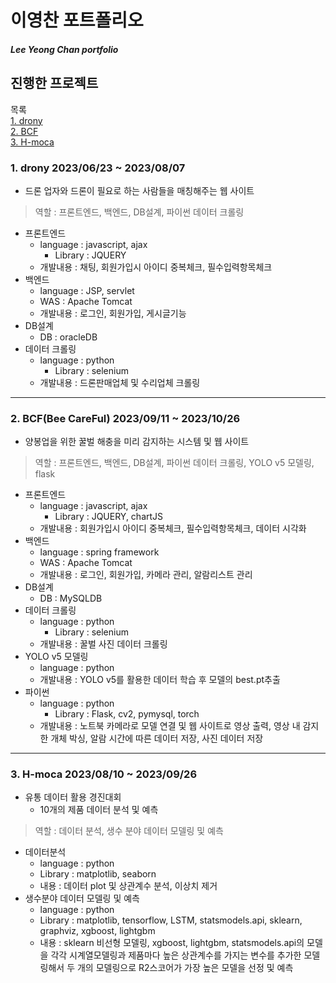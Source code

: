 # 이영찬 포트폴리오
##### Lee Yeong Chan portfolio

## 진행한 프로젝트
목록<br>
[1. drony](#1.-drony-2023/06/23-~-2023/08/07)<br>
[2. BCF](#2.-bcfbee-careful-2023/09/11-~-2023/10/26)<br>
[3. H-moca](#3.-h-moca-2023/08/10-~-2023/09/26)

### 1. drony 2023/06/23 ~ 2023/08/07
- 드론 업자와 드론이 필요로 하는 사람들을 매칭해주는 웹 사이트

> 역할 : 프론트엔드, 백엔드, DB설계, 파이썬 데이터 크롤링
- 프론트엔드
  - language : javascript, ajax
    - Library : JQUERY
  - 개발내용 : 채팅, 회원가입시 아이디 중복체크, 필수입력항목체크
- 백엔드
  - language : JSP, servlet
  - WAS : Apache Tomcat
  - 개발내용 : 로그인, 회원가입, 게시글기능
- DB설계
  - DB : oracleDB
- 데이터 크롤링
  - language : python
    - Library : selenium
  - 개발내용 : 드론판매업체 및 수리업체 크롤링
<hr/>

### 2. BCF(Bee CareFul) 2023/09/11 ~ 2023/10/26
- 양봉업을 위한 꿀벌 해충을 미리 감지하는 시스템 및 웹 사이트

> 역할 : 프론트엔드, 백엔드, DB설계, 파이썬 데이터 크롤링, YOLO v5 모델링, flask
- 프론트엔드
  - language : javascript, ajax
    - Library : JQUERY, chartJS
  - 개발내용 : 회원가입시 아이디 중복체크, 필수입력항목체크, 데이터 시각화
- 백엔드
  - language : spring framework
  - WAS : Apache Tomcat
  - 개발내용 : 로그인, 회원가입, 카메라 관리, 알람리스트 관리
- DB설계
  - DB : MySQLDB
- 데이터 크롤링
  - language : python
    - Library : selenium
  - 개발내용 : 꿀벌 사진 데이터 크롤링
- YOLO v5 모델링
  - language : python
  - 개발내용 : YOLO v5를 활용한 데이터 학습 후 모델의 best.pt추출
- 파이썬
  - language : python
    - Library : Flask, cv2, pymysql, torch
  - 개발내용 : 노트북 카메라로 모델 연결 및 웹 사이트로 영상 출력, 영상 내 감지한 개체 박싱, 알람 시간에 따른 데이터 저장, 사진 데이터 저장
<hr/>

### 3. H-moca 2023/08/10 ~ 2023/09/26
- 유통 데이터 활용 경진대회
  - 10개의 제품 데이터 분석 및 예측

> 역할 : 데이터 분석, 생수 분야 데이터 모델링 및 예측
- 데이터분석
  - language : python
  - Library : matplotlib, seaborn
  - 내용 : 데이터 plot 및 상관계수 분석, 이상치 제거
- 생수분야 데이터 모델링 및 예측
  - language : python
  - Library : matplotlib, tensorflow, LSTM, statsmodels.api, sklearn, graphviz, xgboost, lightgbm
  - 내용 : sklearn 비선형 모델링, xgboost, lightgbm, statsmodels.api의 모델을 각각 시계열모델링과 제품마다 높은 상관계수를 가지는 변수를 추가한 모델링해서 두 개의 모델링으로 R2스코어가 가장 높은 모델을 선정 및 예측

